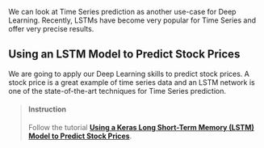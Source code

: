 


We can look at Time Series prediction as another use-case for Deep Learning. Recently, LSTMs have become very popular for Time Series and offer very precise results.

## Using an LSTM Model to Predict Stock Prices

We are going to apply our Deep Learning skills to predict stock prices. A stock price is a great example of time series data and an LSTM network is one of the state-of-the-art techniques for Time Series prediction.

> #### Instruction
> Follow the tutorial [**Using a Keras Long Short-Term Memory (LSTM) Model to Predict Stock Prices**](https://heartbeat.fritz.ai/using-a-keras-long-shortterm-memory-lstm-model-to-predict-stock-prices-a08c9f69aa74).

